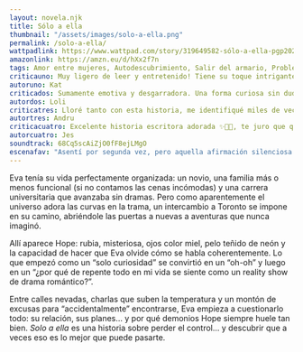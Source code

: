 ```yaml
---
layout: novela.njk
title: Sólo a ella
thumbnail: "/assets/images/solo-a-ella.png"
permalink: /solo-a-ella/
wattpadlink: https://www.wattpad.com/story/319649582-sólo-a-ella-pgp2024
amazonlink: https://amzn.eu/d/hXx2f7n
tags: Amor entre mujeres, Autodescubrimiento, Salir del armario, Problemas familiares
criticauno: Muy ligero de leer y entretenido! Tiene su toque intrigante y mientras vas leyendo vas atando cabos sobre lo que pasó realmente con el personaje principal. Lo recomiendo ☺️
autoruno: Kat
criticados: Sumamente emotiva y desgarradora. Una forma curiosa sin duda de narrar una historia, me ha sorprendido y gustado a partes iguales. Dura en muchos aspectos que lamentablemente reflejan una realidad más cercana de lo que me gustaría admitir. Ojalá nadie tuviera que pasar por eso, un rechazo masivo solo por ser quien eres... Por como eres... Por como sientes... Recomiendo si lectura.
autordos: Loli
criticatres: Lloré tanto con esta historia, me identifiqué miles de veces con el sufrimiento de la protagonista, con el repudio de su familia, con el amigo incondicional, con el familiar que siempre está apoyándote. Pensé que mi historia era única pero por lo que veo es más frecuente de lo que imaginé. Gracias por plasmar mi vida, mis sentimientos, mis temores y mis angustias en este libro.
autortres: Andru
criticacuatro: Excelente historia escritora adorada ✨🙌🏼, te juro que quiero que todas tus historias las publique alguna editorial o tenerlo de alguna forma física 🧡.
autorcuatro: Jes
soundtrack: 68Cq5scAiZjO0fF8ejLMgO
escenafav: "Asentí por segunda vez, pero aquella afirmación silenciosa fue una mentira. Yo sí quería una relación; yo estaba enamorada de ella. Yo no estaba buscando explorar esta nueva dimensión de mi persona para después salir a acostarme con cuanta mujer pudiera; yo estaba explorando este nuevo lado mío para permitirme la libertad de amarla a ella: solo a ella"
---
```


Eva tenía su vida perfectamente organizada: un novio, una familia más o menos funcional (si no contamos las cenas incómodas) y una carrera universitaria que avanzaba sin dramas. Pero como aparentemente el universo adora las curvas en la trama, un intercambio a Toronto se impone en su camino, abriéndole las puertas a nuevas a aventuras que nunca imaginó.

Allí aparece Hope: rubia, misteriosa, ojos color miel, pelo teñido de neón y la capacidad de hacer que Eva olvide cómo se habla coherentemente. Lo que empezó como un “solo curiosidad” se convirtió en un “oh-oh” y luego en un “¿por qué de repente todo en mi vida se siente como un reality show de drama romántico?”.

Entre calles nevadas, charlas que suben la temperatura y un montón de excusas para “accidentalmente” encontrarse, Eva empieza a cuestionarlo todo: su relación, sus planes… y por qué demonios Hope siempre huele tan bien. *Solo a ella* es una historia sobre perder el control… y descubrir que a veces eso es lo mejor que puede pasarte.
